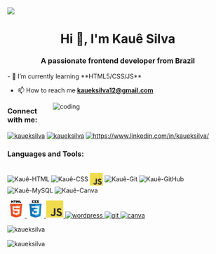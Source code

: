   <img src="https://t3.ftcdn.net/jpg/03/18/60/62/360_F_318606217_Hk8jo2MVoI33SQOkYrfOF929J7JgIP0P.jpg" align="center" width="900" >

<h1 align="center">Hi 👋, I'm Kauê Silva</h1>
<h3 align="center">A passionate frontend developer from Brazil</h3>
- 🌱 I’m currently learning **HTML5/CSS/JS**

- 📫 How to reach me **kaueksilva12@gmail.com**

<img width="400" align="right" alt="coding" src="https://www.lambdatest.com/resources/images/news24.gif">

<h3 align="left">Connect with me:</h3>
<p align="left">
 <a href="https://www.instagram.com/kaueksilva/" target="_blank"><img align="center" src="https://raw.githubusercontent.com/rahuldkjain/github-profile-readme-generator/master/src/images/icons/Social/instagram.svg" alt="kaueksilva" height="30" width="40" /></a>
<a href="https://twitter.com/kaueksilva" target="_blank"><img align="center" src="https://raw.githubusercontent.com/rahuldkjain/github-profile-readme-generator/master/src/images/icons/Social/twitter.svg" alt="kaueksilva" height="30" width="40" /></a>
<a href="https://linkedin.com/in/kaueksilva" target="_blank"><img align="center" src="https://raw.githubusercontent.com/rahuldkjain/github-profile-readme-generator/master/src/images/icons/Social/linked-in-alt.svg" alt="https://www.linkedin.com/in/kaueksilva/" height="30" width="40" /></a>
</p>

<h3 align="left">Languages and Tools:</h3>

<div style="display: inline_block"><br>
<img align="center" alt="Kauê-HTML"  height="30" whidth="40" src="https://cdn.jsdelivr.net/gh/devicons/devicon/icons/html5/html5-original.svg" />
<img align="center" alt="Kauê-CSS"  height="30" whidth="40"  src="https://cdn.jsdelivr.net/gh/devicons/devicon/icons/css3/css3-original.svg" />
<img align="center" alt="Kauê-JavaScript"  height="30" whidth="40"  src="https://raw.githubusercontent.com/devicons/devicon/master/icons/javascript/javascript-original.svg" />
<img align="center" alt="Kauê-Git"  height="30" whidth="40" src="https://cdn.jsdelivr.net/gh/devicons/devicon/icons/git/git-original.svg" />
<img align="center" alt="Kauê-GitHub"  height="30" whidth="40" src="https://cdn.jsdelivr.net/gh/devicons/devicon/icons/github/github-original.svg" />               
<img align="center" alt="Kauê-MySQL"  height="30" whidth="40" src="https://cdn.jsdelivr.net/gh/devicons/devicon/icons/mysql/mysql-original.svg" />
<img align="center" alt="Kauê-Canva"  height="30" whidth="40"  src="https://cdn.jsdelivr.net/gh/devicons/devicon/icons/canva/canva-original.svg" />
</div>     

<p align="left"> 
 <a href="https://www.w3.org/html/" target="_blank" rel="noreferrer"> <img src="https://raw.githubusercontent.com/devicons/devicon/master/icons/html5/html5-original-wordmark.svg" alt="html5" width="40" height="40"/> </a>
 <a href="https://www.w3schools.com/css/" target="_blank" rel="noreferrer"> <img src="https://raw.githubusercontent.com/devicons/devicon/master/icons/css3/css3-original-wordmark.svg" alt="css3" width="40" height="40"/> </a>    
 <a href="https://developer.mozilla.org/en-US/docs/Web/JavaScript" target="_blank" rel="noreferrer"> <img src="https://raw.githubusercontent.com/devicons/devicon/master/icons/javascript/javascript-original.svg" alt="javascript" width="40" height="40"/>
  <a href="https://www.wordpress.com/" target="_blank" rel="noreferrer"> <img src="https://camo.githubusercontent.com/205d436e1627f600bf1830af5a7c981043a5ab0cf176ad708eab6acaa918dc87/68747470733a2f2f63646e2e6a7364656c6976722e6e65742f67682f64657669636f6e732f64657669636f6e2f69636f6e732f776f726470726573732f776f726470726573732d706c61696e2e737667" alt="wordpress" width="40" height="40"/> </a>
  <a href="https://git-scm.com/" target="_blank" rel="noreferrer"> <img src="https://www.vectorlogo.zone/logos/git-scm/git-scm-icon.svg" alt="git" width="40" height="40"/> </a>
  <a href="https://www.canva.com/" target="_blank" rel="noreferrer"> <img src="https://camo.githubusercontent.com/62d363c0a14641c820fbb9810a5672937c38bb73258f6a3cf2bf86b56a74f9dc/68747470733a2f2f63646e2e6a7364656c6976722e6e65742f67682f64657669636f6e732f64657669636f6e2f69636f6e732f63616e76612f63616e76612d6f726967696e616c2e737667" alt="canva" width="40" height="40"/> </a>

<p><img align="center" margin="40 0" src="https://github-readme-stats.vercel.app/api/top-langs?username=kaueksilva&show_icons=true&locale=en&layout=compact&theme=dracula" alt="kaueksilva" /></p>

<p> <img align="center" src="https://github-readme-streak-stats.herokuapp.com/?user=kaueksilva&theme=dracula" alt="kaueksilva" /></p>
